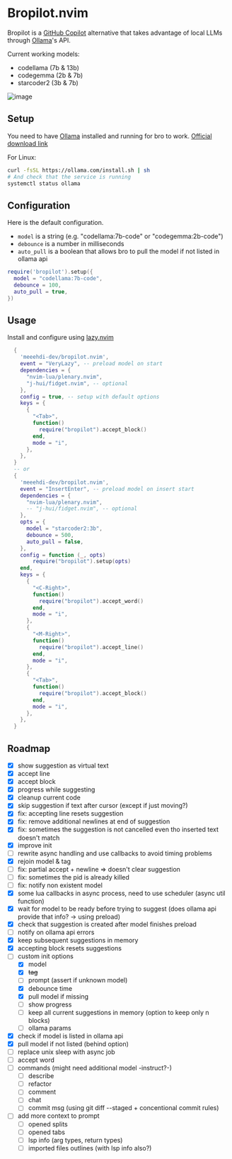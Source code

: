 # Bropilot.nvim

Bropilot is a [GitHub Copilot](https://github.com/github/copilot.vim) alternative that takes advantage of local LLMs through [Ollama](https://ollama.com/)'s API.

Current working models:
- codellama (7b & 13b)
- codegemma (2b & 7b)
- starcoder2 (3b & 7b)


![image](https://github.com/meeehdi-dev/bropilot.nvim/assets/3422399/ff18e6c8-691f-48ea-8f71-5f187a35b89a)



## Setup

You need to have [Ollama](https://ollama.com/) installed and running for bro to work.
[Official download link](https://ollama.com/download)

For Linux:
```sh
curl -fsSL https://ollama.com/install.sh | sh
# And check that the service is running
systemctl status ollama
```

## Configuration

Here is the default configuration.

- `model` is a string (e.g. "codellama:7b-code" or "codegemma:2b-code")
- `debounce` is a number in milliseconds
- `auto_pull` is a boolean that allows bro to pull the model if not listed in ollama api

```lua
require('bropilot').setup({
  model = "codellama:7b-code",
  debounce = 100,
  auto_pull = true,
})
```

## Usage

Install and configure using [lazy.nvim](https://github.com/folke/lazy.nvim)
```lua
  {
    'meeehdi-dev/bropilot.nvim',
    event = "VeryLazy", -- preload model on start
    dependencies = {
      "nvim-lua/plenary.nvim",
      "j-hui/fidget.nvim", -- optional
    },
    config = true, -- setup with default options
    keys = {
      {
        "<Tab>",
        function()
          require("bropilot").accept_block()
        end,
        mode = "i",
      },
    },
  }
  -- or
  {
    'meeehdi-dev/bropilot.nvim',
    event = "InsertEnter", -- preload model on insert start
    dependencies = {
      "nvim-lua/plenary.nvim",
      -- "j-hui/fidget.nvim", -- optional
    },
    opts = {
      model = "starcoder2:3b",
      debounce = 500,
      auto_pull = false,
    },
    config = function (_, opts)
        require("bropilot").setup(opts)
    end,
    keys = {
      {
        "<C-Right>",
        function()
          require("bropilot").accept_word()
        end,
        mode = "i",
      },
      {
        "<M-Right>",
        function()
          require("bropilot").accept_line()
        end,
        mode = "i",
      },
      {
        "<Tab>",
        function()
          require("bropilot").accept_block()
        end,
        mode = "i",
      },
    },
  }
```

## Roadmap

- [x] show suggestion as virtual text
- [x] accept line
- [x] accept block
- [x] progress while suggesting
- [x] cleanup current code
- [x] skip suggestion if text after cursor (except if just moving?)
- [x] fix: accepting line resets suggestion
- [x] fix: remove additional newlines at end of suggestion
- [x] fix: sometimes the suggestion is not cancelled even tho inserted text doesn't match
- [x] improve init
- [ ] rewrite async handling and use callbacks to avoid timing problems
- [x] rejoin model & tag
- [ ] fix: partial accept + newline => doesn't clear suggestion
- [ ] fix: sometimes the pid is already killed
- [ ] fix: notify non existent model
- [x] some lua callbacks in async process, need to use scheduler (async util function)
- [x] wait for model to be ready before trying to suggest (does ollama api provide that info? -> using preload)
- [x] check that suggestion is created after model finishes preload
- [ ] notify on ollama api errors
- [x] keep subsequent suggestions in memory
- [x] accepting block resets suggestions
- [ ] custom init options
  - [x] model
  - [x] ~~tag~~
  - [ ] prompt (assert if unknown model)
  - [x] debounce time
  - [x] pull model if missing
  - [ ] show progress
  - [ ] keep all current suggestions in memory (option to keep only n blocks)
  - [ ] ollama params
- [x] check if model is listed in ollama api
- [x] pull model if not listed (behind option)
- [ ] replace unix sleep with async job
- [ ] accept word
- [ ] commands (might need additional model -instruct?-)
  - [ ] describe
  - [ ] refactor
  - [ ] comment
  - [ ] chat
  - [ ] commit msg (using git diff --staged + concentional commit rules)
- [ ] add more context to prompt
  - [ ] opened splits
  - [ ] opened tabs
  - [ ] lsp info (arg types, return types)
  - [ ] imported files outlines (with lsp info also?)
